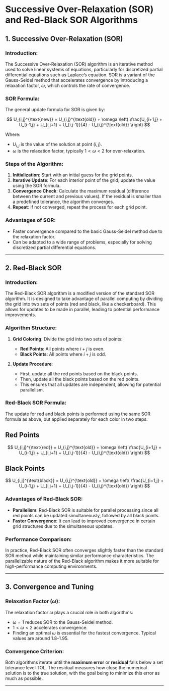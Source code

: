 # Successive Over-Relaxation (SOR) and Red-Black SOR Algorithms

## 1. Successive Over-Relaxation (SOR)

### Introduction:
The Successive Over-Relaxation (SOR) algorithm is an iterative method used to solve linear systems of equations, particularly for discretized partial differential equations such as Laplace’s equation. SOR is a variant of the Gauss-Seidel method that accelerates convergence by introducing a relaxation factor, $\omega$, which controls the rate of convergence.

### SOR Formula:
The general update formula for SOR is given by:

$$
U_{i,j}^{\text{new}} = U_{i,j}^{\text{old}} + \omega \left( \frac{U_{i+1,j} + U_{i-1,j} + U_{i,j+1} + U_{i,j-1}}{4} - U_{i,j}^{\text{old}} \right)
$$

Where:
- $U_{i,j}$ is the value of the solution at point $(i, j)$.
- $\omega$ is the relaxation factor, typically $1 < \omega < 2$ for over-relaxation.

### Steps of the Algorithm:
1. **Initialization**: Start with an initial guess for the grid points.
2. **Iterative Update**: For each interior point of the grid, update the value using the SOR formula.
3. **Convergence Check**: Calculate the maximum residual (difference between the current and previous values). If the residual is smaller than a predefined tolerance, the algorithm converges.
4. **Repeat**: If not converged, repeat the process for each grid point.

### Advantages of SOR:
- Faster convergence compared to the basic Gauss-Seidel method due to the relaxation factor.
- Can be adapted to a wide range of problems, especially for solving discretized partial differential equations.

---

## 2. Red-Black SOR

### Introduction:
The Red-Black SOR algorithm is a modified version of the standard SOR algorithm. It is designed to take advantage of parallel computing by dividing the grid into two sets of points (red and black, like a checkerboard). This allows for updates to be made in parallel, leading to potential performance improvements.

### Algorithm Structure:
1. **Grid Coloring**: Divide the grid into two sets of points:
    - **Red Points**: All points where $i + j$ is even.
    - **Black Points**: All points where $i + j$ is odd.

2. **Update Procedure**:
    - First, update all the red points based on the black points.
    - Then, update all the black points based on the red points.
    - This ensures that all updates are independent, allowing for potential parallelism.

### Red-Black SOR Formula:
The update for red and black points is performed using the same SOR formula as above, but applied separately for each color in two steps.

## Red Points
$$
U_{i,j}^{\text{red}} = U_{i,j}^{\text{old}} + \omega \left( \frac{U_{i+1,j} + U_{i-1,j} + U_{i,j+1} + U_{i,j-1}}{4} - U_{i,j}^{\text{old}} \right)
$$

## Black Points
$$
U_{i,j}^{\text{black}} = U_{i,j}^{\text{old}} + \omega \left( \frac{U_{i+1,j} + U_{i-1,j} + U_{i,j+1} + U_{i,j-1}}{4} - U_{i,j}^{\text{old}} \right)
$$

### Advantages of Red-Black SOR:
- **Parallelism**: Red-Black SOR is suitable for parallel processing since all red points can be updated simultaneously, followed by all black points.
- **Faster Convergence**: It can lead to improved convergence in certain grid structures due to the simultaneous updates.

### Performance Comparison:
In practice, Red-Black SOR often converges slightly faster than the standard SOR method while maintaining similar performance characteristics. The parallelizable nature of the Red-Black algorithm makes it more suitable for high-performance computing environments.

---

## 3. Convergence and Tuning

### Relaxation Factor ($\omega$):
The relaxation factor $\omega$ plays a crucial role in both algorithms:
- $\omega = 1$ reduces SOR to the Gauss-Seidel method.
- $1 < \omega < 2$ accelerates convergence.
- Finding an optimal $\omega$ is essential for the fastest convergence. Typical values are around 1.8–1.95.

### Convergence Criterion:
Both algorithms iterate until the **maximum error** or **residual** falls below a set tolerance level $\text{TOL}$. The residual measures how close the numerical solution is to the true solution, with the goal being to minimize this error as much as possible.

---
